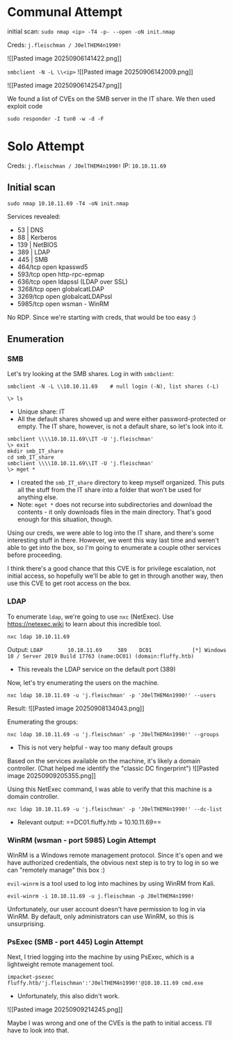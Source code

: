 # Communal Attempt
initial scan: `sudo nmap <ip> -T4 -p- --open -oN init.nmap`

Creds: `j.fleischman / J0elTHEM4n1990!`

![[Pasted image 20250906141422.png]]

`smbclient -N -L \\<ip>`
![[Pasted image 20250906142009.png]]

![[Pasted image 20250906142547.png]]

We found a list of CVEs on the SMB server in the IT share. We then used exploit code 

`sudo responder -I tun0 -w -d -F` 
# Solo Attempt
Creds: `j.fleischman / J0elTHEM4n1990!`
IP: `10.10.11.69`

## Initial scan
```
sudo nmap 10.10.11.69 -T4 -oN init.nmap
```
Services revealed: 
- 53 | DNS
- 88 | Kerberos
- 139 | NetBIOS
- 389 | LDAP
- 445 | SMB
- 464/tcp  open  kpasswd5
- 593/tcp  open  http-rpc-epmap
- 636/tcp  open  ldapssl (LDAP over SSL)
- 3268/tcp open  globalcatLDAP
- 3269/tcp open  globalcatLDAPssl
- 5985/tcp open  wsman - WinRM

No RDP. Since we're starting with creds, that would be too easy :)
## Enumeration
### SMB
Let's try looking at the SMB shares. Log in with `smbclient`: 
```shell
smbclient -N -L \\10.10.11.69    # null login (-N), list shares (-L)

\> ls
```
- Unique share: IT
- All the default shares showed up and were either password-protected or empty. The IT share, however, is not a default share, so let's look into it. 

```
smbclient \\\\10.10.11.69\\IT -U 'j.fleischman'
\> exit
mkdir smb_IT_share
cd smb_IT_share
smbclient \\\\10.10.11.69\\IT -U 'j.fleischman'
\> mget *
```
- I created the `smb_IT_share` directory to keep myself organized. This puts all the stuff from the IT share into a folder that won't be used for anything else.
- Note: `mget *` does not recurse into subdirectories and download the contents - it only downloads files in the main directory. That's good enough for this situation, though. 

Using our creds, we were able to log into the IT share, and there's some interesting stuff in there. However, we went this way last time and weren't able to get into the box, so I'm going to enumerate a couple other services before proceeding. 

I think there's a good chance that this CVE is for privilege escalation, not initial access, so hopefully we'll be able to get in through another way, then use this CVE to get root access on the box. 
### LDAP
To enumerate `ldap`, we're going to use `nxc` (NetExec). Use https://netexec.wiki to learn about this incredible tool.

```
nxc ldap 10.10.11.69
```

Output: 
`LDAP        10.10.11.69     389    DC01             [*] Windows 10 / Server 2019 Build 17763 (name:DC01) (domain:fluffy.htb)`
- This reveals the LDAP service on the default port (389)

Now, let's try enumerating the users on the machine.
```
nxc ldap 10.10.11.69 -u 'j.fleischman' -p 'J0elTHEM4n1990!' --users
```

Result: 
![[Pasted image 20250908134043.png]]

Enumerating the groups: 
```
nxc ldap 10.10.11.69 -u 'j.fleischman' -p 'J0elTHEM4n1990!' --groups
```
- This is not very helpful - way too many default groups

Based on the services available on the machine, it's likely a domain controller. (Chat helped me identify the "classic DC fingerprint")
![[Pasted image 20250909205355.png]]

Using this NetExec command, I was able to verify that this machine is a domain controller.
```
nxc ldap 10.10.11.69 -u 'j.fleischman' -p 'J0elTHEM4n1990!' --dc-list
```
- Relevant output: ==DC01.fluffy.htb = 10.10.11.69==
### WinRM (wsman - port 5985) Login Attempt
WinRM is a Windows remote management protocol. Since it's open and we have authorized credentials, the obvious next step is to try to log in so we can "remotely manage" this box :)

`evil-winrm` is a tool used to log into machines by using WinRM from Kali.
```
evil-winrm -i 10.10.11.69 -u j.fleischman -p J0elTHEM4n1990!
```

Unfortunately, our user account doesn't have permission to log in via WinRM. By default, only administrators can use WinRM, so this is unsurprising. 
### PsExec (SMB - port 445) Login Attempt
Next, I tried logging into the machine by using PsExec, which is a lightweight remote management tool. 

```
impacket-psexec fluffy.htb/'j.fleischman':'J0elTHEM4n1990!'@10.10.11.69 cmd.exe
```
- Unfortunately, this also didn't work. 

![[Pasted image 20250909214245.png]]

Maybe I was wrong and one of the CVEs is the path to initial access. I'll have to look into that. 